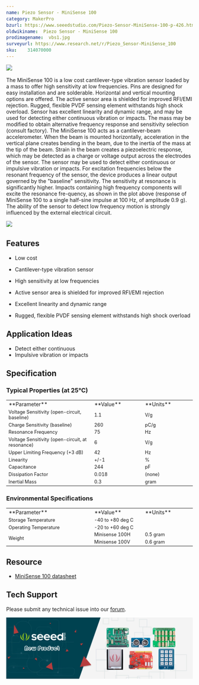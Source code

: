 ```yaml
---
name: Piezo Sensor - MiniSense 100
category: MakerPro
bzurl: https://www.seeedstudio.com/Piezo-Sensor-MiniSense-100-p-426.html
oldwikiname:  Piezo Sensor - MiniSense 100
prodimagename:  vbs1.jpg
surveyurl: https://www.research.net/r/Piezo_Sensor-MiniSense_100
sku:    314070000
---
```

![](http://bz.seeedstudio.com/depot/images/product/vbs1.jpg)

The MiniSense 100 is a low cost cantilever-type vibration sensor loaded by a mass to offer high sensitivity at low frequencies. Pins are designed for easy installation and are solderable. Horizontal and vertical mounting options are offered. The active sensor area is shielded for improved RFI/EMI rejection. Rugged, flexible PVDF sensing element withstands high shock overload. Sensor has excellent linearity and dynamic range, and may be used for detecting either continuous vibration or impacts. The mass may be modified to obtain alternative frequency response and sensitivity selection (consult factory). The MiniSense 100 acts as a cantilever-beam accelerometer. When the beam is mounted horizontally, acceleration in the vertical plane creates bending in the beam, due to the inertia of the mass at the tip of the beam. Strain in the beam creates a piezoelectric response, which may be detected as a charge or voltage output across the electrodes of the sensor. The sensor may be used to detect either continuous or impulsive vibration or impacts. For excitation frequencies below the resonant frequency of the sensor, the device produces a linear output governed by the "baseline" sensitivity. The sensitivity at resonance is significantly higher. Impacts containing high frequency components will excite the resonance fre-quency, as shown in the plot above (response of MiniSense 100 to a single half-sine impulse at 100 Hz, of amplitude 0.9 g). The ability of the sensor to detect low frequency motion is strongly influenced by the external electrical circuit.

[![](https://github.com/SeeedDocument/Seeed-WiKi/raw/master/docs/images/300px-Get_One_Now_Banner-ragular.png)](https://www.seeedstudio.com/Piezo-Sensor-MiniSense-100-p-426.html)


##   Features

*   Low cost

*   Cantilever-type vibration sensor

*   High sensitivity at low frequencies

*   Active sensor area is shielded for improved RFI/EMI rejection

*   Excellent linearity and dynamic range

*   Rugged, flexible PVDF sensing element withstands high shock overload

##   Application Ideas

*   Detect either continuous
*   Impulsive vibration or impacts


##   Specification

###   Typical Properties (at 25°C)

<table >
<tr>
<td width="500"> **Parameter**
</td>
<td width="250"> **Value**
</td>
<td width="250"> **Units**
</td></tr>
<tr style="font-size: 90%">
<td> Voltage Sensitivity (open-circuit, baseline)
</td>
<td>  1.1
</td>
<td>  V/g
</td></tr>
<tr style="font-size: 90%">
<td> Charge Sensitivity (baseline)
</td>
<td>  260
</td>
<td>  pC/g
</td></tr>
<tr style="font-size: 90%">
<td> Resonance Frequency
</td>
<td>  75
</td>
<td>  Hz
</td></tr>
<tr style="font-size: 90%">
<td> Voltage Sensitivity (open-circuit, at resonance)
</td>
<td>  6
</td>
<td>  V/g
</td></tr>
<tr style="font-size: 90%">
<td> Upper Limiting Frequency (+3 dB)
</td>
<td>  42
</td>
<td>  Hz
</td></tr>
<tr style="font-size: 90%">
<td> Linearity
</td>
<td>  +/-1
</td>
<td>  %
</td></tr>
<tr style="font-size: 90%">
<td> Capacitance
</td>
<td>  244
</td>
<td>  pF
</td></tr>
<tr style="font-size: 90%">
<td> Dissipation Factor
</td>
<td> 0.018
</td>
<td> (none)
</td></tr>
<tr style="font-size: 90%">
<td> Inertial Mass
</td>
<td>  0.3
</td>
<td>  gram
</td></tr></table>

###   Environmental Specifications

<table >
<tr>
<td width="500"> **Parameter**
</td>
<td width="250"> **Value**
</td>
<td width="250"> **Units**
</td></tr>
<tr style="font-size: 90%">
<td> Storage Temperature
</td>
<td colspan="2" rowspan="1">  -40 to +80 deg C
</td></tr>
<tr style="font-size: 90%">
<td>  Operating Temperature
</td>
<td colspan="2" rowspan="1">  -20 to +60 deg C
</td></tr>
<tr style="font-size: 90%">
<td colspan="1" rowspan="2"> Weight
</td>
<td>  Minisense 100H
</td>
<td> 0.5 gram
</td></tr>
<tr style="font-size: 90%">
<td>  Minisense 100V
</td>
<td> 0.6 gram
</td></tr></table>


##   Resource

*   [MiniSense 100 datasheet](https://github.com/SeeedDocument/Piezo-Sensor---MiniSense-100/raw/master/res/MiniSense_100.pdf)

## Tech Support
Please submit any technical issue into our [forum](http://forum.seeedstudio.com/). <br /><p style="text-align:center"><a href="https://www.seeedstudio.com/act-4.html?utm_source=wiki&utm_medium=wikibanner&utm_campaign=newproducts" target="_blank"><img src="https://github.com/SeeedDocument/Wiki_Banner/raw/master/new_product.jpg" /></a></p>